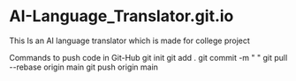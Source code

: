 # AI-Language_Translator.git.io
This Is an AI language translator which is made for college project

Commands to push code in Git-Hub
git init
git add .
git commit -m " "
git pull --rebase origin main
git push origin main